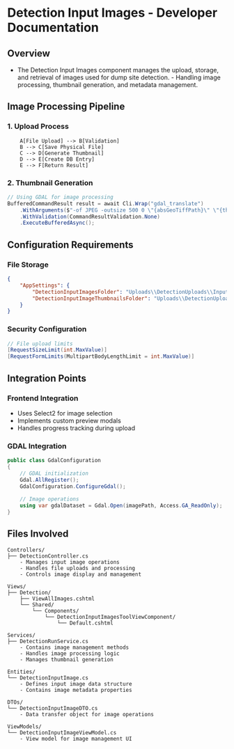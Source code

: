 # Detection Input Images - Developer Documentation

## Overview  

- The Detection Input Images component manages the upload, storage, and retrieval of images used for dump site detection. - Handling image processing, thumbnail generation, and metadata management.

## Image Processing Pipeline  

### 1. Upload Process  

```mermaid
    A[File Upload] --> B[Validation]
    B --> C[Save Physical File]
    C --> D[Generate Thumbnail]
    D --> E[Create DB Entry]
    E --> F[Return Result]
```

### 2. Thumbnail Generation  

```csharp
// Using GDAL for image processing
BufferedCommandResult result = await Cli.Wrap("gdal_translate")
    .WithArguments($"-of JPEG -outsize 500 0 \"{absGeoTiffPath}\" \"{thumbnailPath}\"")
    .WithValidation(CommandResultValidation.None)
    .ExecuteBufferedAsync();
```

## Configuration Requirements  

### File Storage  

```json
{
    "AppSettings": {
        "DetectionInputImagesFolder": "Uploads\\DetectionUploads\\InputImages",
        "DetectionInputImageThumbnailsFolder": "Uploads\\DetectionUploads\\InputImageThumbnails"
    }
}
```

### Security Configuration  

```csharp
// File upload limits
[RequestSizeLimit(int.MaxValue)]
[RequestFormLimits(MultipartBodyLengthLimit = int.MaxValue)]
```

## Integration Points  

### Frontend Integration  

- Uses Select2 for image selection  
- Implements custom preview modals  
- Handles progress tracking during upload  

### GDAL Integration  

```csharp
public class GdalConfiguration
{
    // GDAL initialization
    Gdal.AllRegister();
    GdalConfiguration.ConfigureGdal();
    
    // Image operations
    using var gdalDataset = Gdal.Open(imagePath, Access.GA_ReadOnly);
}
```

## Files Involved

```mermaid
Controllers/
├── DetectionController.cs
    - Manages input image operations
    - Handles file uploads and processing
    - Controls image display and management

Views/
├── Detection/
    ├── ViewAllImages.cshtml
    └── Shared/
        └── Components/
            └── DetectionInputImagesToolViewComponent/
                └── Default.cshtml

Services/
├── DetectionRunService.cs
    - Contains image management methods
    - Handles image processing logic
    - Manages thumbnail generation

Entities/
└── DetectionInputImage.cs
    - Defines input image data structure
    - Contains image metadata properties

DTOs/
└── DetectionInputImageDTO.cs
    - Data transfer object for image operations

ViewModels/
└── DetectionInputImageViewModel.cs
    - View model for image management UI
```
